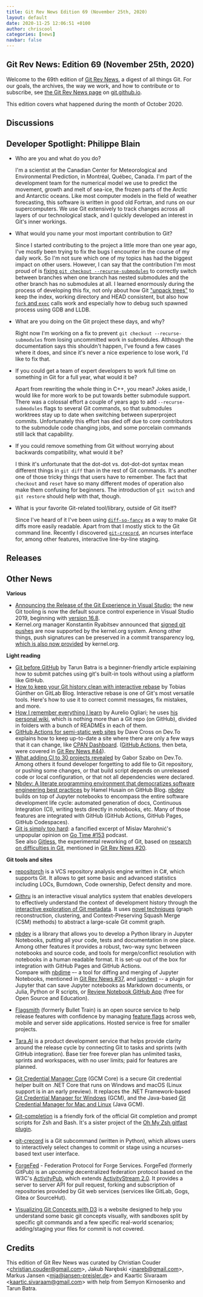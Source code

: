 ```yaml
---
title: Git Rev News Edition 69 (November 25th, 2020)
layout: default
date: 2020-11-25 12:06:51 +0100
author: chriscool
categories: [news]
navbar: false
---
```


## Git Rev News: Edition 69 (November 25th, 2020)

Welcome to the 69th edition of [Git Rev News](https://git.github.io/rev_news/rev_news/),
a digest of all things Git. For our goals, the archives, the way we work, and how to contribute or to
subscribe, see [the Git Rev News page](https://git.github.io/rev_news/rev_news/) on [git.github.io](http://git.github.io).

This edition covers what happened during the month of October 2020.

## Discussions

<!---
### General
-->

<!---
### Reviews
-->

<!---
### Support
-->

## Developer Spotlight: Philippe Blain

* Who are you and what do you do?

  I'm a scientist at the Canadian Center for Meteorological and
  Environmental Prediction, in Montréal, Québec, Canada. I'm part of the
  development team for the numerical model we use to predict the movement,
  growth and melt of sea-ice, the frozen parts of the Arctic and Antarctic
  oceans. Like most computer models in the field of weather forecasting,
  this software is written in good old Fortran, and runs on our
  supercomputers. We use Git extensively to track changes across all
  layers of our technological stack, and I quickly developed an interest
  in Git's inner workings.

* What would you name your most important contribution to Git?

  Since I started contributing to the project a little more than one year
  ago, I've mostly been trying to fix the bugs I encounter in the course
  of my daily work. So I'm not sure which one of my topics has had the
  biggest impact on other users. However, I can say that the contribution
  I'm most proud of is [fixing `git checkout --recurse-submodules`](https://github.com/git/git/compare/d0654dc308b0ba76dd8ed7bbb33c8d8f7aacd783...846f34d3514b81764dea7c2a4851f6187ab31aad)
  to correctly switch between branches when one branch has nested
  submodules and the other branch has no submodules at all. I learned
  enormously during the process of developing this fix, not only about how
  Git ["unpack trees"](https://github.com/git/git/blob/master/unpack-trees.c)
  to keep the index, working directory and HEAD consistent, but also how
  [`fork` and `exec`](https://en.wikipedia.org/wiki/Fork%E2%80%93exec)
  calls work and especially how to debug such spawned process using GDB
  and LLDB.

* What are you doing on the Git project these days, and why?

  Right now I'm working on a fix to prevent `git checkout
  --recurse-submodules` from losing uncommitted work in submodules.
  Although the documentation says this shouldn't happen, I've found a few
  cases where it does, and since it's never a nice experience to lose
  work, I'd like to fix that.

* If you could get a team of expert developers to work full time on
  something in Git for a full year, what would it be?

  Apart from rewriting the whole thing in C++, you mean? Jokes aside, I
  would like for more work to be put towards better submodule support.
  There was a colossal effort a couple of years ago to add
  `--recurse-submodules` flags to several Git commands, so that submodules
  worktrees stay up to date when switching between superproject commits.
  Unfortunately this effort has died off due to core contributors to the
  submodule code changing jobs, and some porcelain commands still lack
  that capability.

* If you could remove something from Git without worrying about
  backwards compatibility, what would it be?

  I think it's unfortunate that the dot-dot vs. dot-dot-dot syntax mean
  different things in `git diff` than in the rest of Git commands. It's
  another one of those tricky things that users have to remember. The fact
  that `checkout` and `reset` have so many different modes of operation
  also make them confusing for beginners. The introduction of `git switch`
  and `git restore` should help with that, though.

* What is your favorite Git-related tool/library, outside of Git itself?

  Since I've heard of it I've been using
  [`diff-so-fancy`](https://github.com/so-fancy/diff-so-fancy#readme) as a
  way to make Git diffs more easily readable. Apart from that I mostly
  stick to the Git command line. Recently I discovered
  [`git-crecord`](https://github.com/andrewshadura/git-crecord#readme), an
  ncurses interface for, among other features, interactive line-by-line
  staging.

## Releases


## Other News

__Various__

* [Announcing the Release of the Git Experience in Visual Studio](https://devblogs.microsoft.com/visualstudio/announcing-the-release-of-the-git-experience-in-visual-studio/);
the new Git tooling is now the default source control experience
in Visual Studio 2019, beginning with [version 16.8](https://devblogs.microsoft.com/visualstudio/visual-studio-2019-v16-8/#git-productivity).
* Kernel.org manager Konstantin Ryabitsev announced that [signed git pushes](https://people.kernel.org/monsieuricon/signed-git-pushes)
are now supported by the kernel.org system. Among other things, push signatures
can be preserved in a commit transparency log, [which is also now provided](https://people.kernel.org/monsieuricon/introducing-the-kernel-org-git-transparency-log)
by kernel.org.


__Light reading__

* [Git before GitHub](https://tarunbatra.com/blog/x/git-before-github/)
by Tarun Batra is a beginner-friendly article explaining how to submit
patches using git's built-in tools without using a platform like GitHub.
* [How to keep your Git history clean with interactive rebase](https://about.gitlab.com/blog/2020/11/23/keep-git-history-clean-with-interactive-rebase/)
by Tobias Günther on GitLab Blog. Interactive rebase is one of Git's
most versatile tools. Here's how to use it to correct commit messages,
fix mistakes, and more.
* [How I remember everything I learn](https://aurelio.me/blog/How-I-remember-everything-I-learn/) by Aurelio Ogliari; he uses [his personal wiki](https://github.com/nobitagit/knowledge),
which is nothing more than a Git repo (on GitHub), divided in folders
with a bunch of READMEs in each of them.
* [GitHub Actions for semi-static web sites](https://dev.to/davorg/github-actions-for-semi-static-web-sites-597g)
by Dave Cross on Dev.To explains how to keep up-to-date a site where
there are only a few ways that it can change, like [CPAN Dashboard](https://cpandashboard.com/).
([GitHub Actions](https://github.com/features/actions), then beta,
were covered in [Git Rev News #44](https://git.github.io/rev_news/2018/10/24/edition-44/)).
* [What adding CI to 30 projects revealed](https://dev.to/szabgab/what-adding-ci-to-30-projects-revealed-3d4k)
by Gabor Szabo on Dev.To. Among others it found developer forgetting to add
file to Git repository, or pushing some changes, or that build script depends
on unreleased code or local configuration, or that not all dependencies were
declared.
* [Nbdev: A literate programming environment that democratizes software
engineering best practices](https://github.blog/2020-11-20-nbdev-a-literate-programming-environment-that-democratizes-software-engineering-best-practices/)
by Hamel Husain on GitHub Blog. [nbdev](https://nbdev.fast.ai/) builds
on top of Jupyter notebooks to encompass the entire software development
life cycle: automated generation of docs, Continuous Integration (CI),
writing tests directly in notebooks, etc. Many of those features are
integrated with GitHub (GitHub Actions, GitHub Pages, GitHub Codespaces).
* [Git is simply too hard](https://changelog.com/posts/git-is-simply-too-hard):
a fancified excerpt of Mislav Marohnić's unpopular opinion on [Go Time #153](https://changelog.com/gotime/153)
podcast.  
See also [Gitless](https://gitless.com/), the experimental reworking of Git,
based on [research on difficulties in Git](https://gitless.com/#research),
mentioned in [Git Rev News #20](https://git.github.io/rev_news/2016/10/19/edition-20/).


__Git tools and sites__

* [repositorch](https://github.com/kirnosenko/Repositorch) is a VCS repository analysis 
  engine written in C#, which supports Git. It allows to get some basic and advanced 
  statistics including LOCs, Burndown, Code ownership, Defect density and more.
* [Githru](https://github.com/githru/githru) is an interactive visual analytics system
  that enables developers to effectively understand the context of development history
  through the [interactive exploration of Git metadata](https://githru.github.io/demo/).
  It uses [novel techniques](https://arxiv.org/abs/2009.03115) (graph reconstruction,
  clustering, and Context-Preserving Squash Merge (CSM) methods) to abstract
  a large-scale Git commit graph.
* [nbdev](https://nbdev.fast.ai/) is a library that allows you to develop
  a Python library in Jupyter Notebooks, putting all your code, tests and
  documentation in one place. Among other features it provides a robust,
  two-way sync between notebooks and source code, and tools for merge/conflict
  resolution with notebooks in a human readable format. It is set-up out of the box
  for integration with GitHub Pages and GitHub Actions.  
  Compare with [nbdime](http://nbdime.readthedocs.io/en/latest/) –- a tool for
  diffing and merging of Jupyter Notebooks, mentioned in [Git Rev News #37](https://git.github.io/rev_news/2018/03/21/edition-37/),
  and [jupytext](https://github.com/mwouts/jupytext) -- a plugin for Jupyter
  that can save Jupyter notebooks as Markdown documents, or Julia, Python or R scripts,
  or [Review Notebook GitHub App](https://github.com/marketplace/review-notebook-app)
  (free for Open Source and Education).
* [Flagsmith](https://www.flagsmith.com/) (formerly Bullet Train) is an open source
  service to help release features with confidence by managing
  [feature flags](https://martinfowler.com/articles/feature-toggles.html)
  across web, mobile and server side applications. Hosted service is free
  for smaller projects.
* [Tara.AI](https://tara.ai/) is a product development service that helps provide
  clarity around the release cycle by connecting Git to tasks and sprints
  (with GitHub integration). Base tier free forever plan has unlimited tasks,
  sprints and workspaces, with no user limits; paid for features are
  planned.
* [Git Credential Manager Core](https://github.com/microsoft/Git-Credential-Manager-Core) (GCM Core)
  is a secure Git credential helper built on .NET Core that runs on Windows and macOS
  (Linux support is in an early preview). It replaces the .NET Framework-based
  [Git Credential Manager for Windows](https://github.com/microsoft/Git-Credential-Manager-for-Windows) (GCM),
  and the Java-based [Git Credential Manager for Mac and Linux](https://github.com/microsoft/Git-Credential-Manager-for-Mac-and-Linux) (Java GCM).
* [Git-completion](https://github.com/felipec/git-completion/wiki/Zsh)
  is a friendly fork of the official Git completion and prompt scripts
  for Zsh and Bash.
  It's a sister project of the [Oh My Zsh gitfast plugin](https://github.com/ohmyzsh/ohmyzsh/tree/master/plugins/gitfast).
* [git-crecord](https://github.com/andrewshadura/git-crecord)
  is a Git subcommand (written in Python), which allows users to interactively select
  changes to commit or stage using a ncurses-based text user interface.

* [ForgeFed](https://notabug.org/peers/forgefed) - Federation Protocol for Forge Services.
  ForgeFed (formerly GitPub) is an _upcoming_ decentralized federation protocol based on
  the W3C's [ActivityPub](https://www.w3.org/TR/activitypub/), which extends
  [ActivityStream 2.0](https://www.w3.org/TR/activitystreams-core/). It provides
  a server to server API for pull request, forking and subscription of repositories
  provided by Git web services (services like GitLab, Gogs, Gitea or SourceHut).
* [Visualizing Git Concepts with D3](http://onlywei.github.io/explain-git-with-d3/)
  is a website designed to help you understand some basic git concepts visually,
  with sandboxes split by specific git commands and a few specific real-world scenarios;
  adding/staging your files for commit is not covered.


## Credits

This edition of Git Rev News was curated by
Christian Couder &lt;<christian.couder@gmail.com>&gt;,
Jakub Narębski &lt;<jnareb@gmail.com>&gt;,
Markus Jansen &lt;<mja@jansen-preisler.de>&gt; and
Kaartic Sivaraam &lt;<kaartic.sivaraam@gmail.com>&gt;
with help from Semyon Kirnosenko and Tarun Batra.
